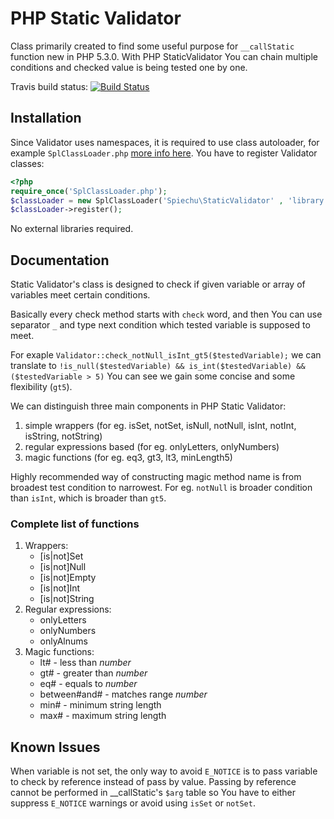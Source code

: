 #  PHP Static Validator

Class primarily created to find some useful purpose for `__callStatic` function new in PHP 5.3.0. With PHP StaticValidator You can chain multiple conditions and checked value is being tested one by one.

Travis build status:
[![Build Status](https://secure.travis-ci.org/spiechu/PHP-Static-Validator.png)](http://travis-ci.org/spiechu/PHP-Static-Validator)

## Installation

Since Validator uses namespaces, it is required to use class autoloader, for example `SplClassLoader.php` [more info here](http://groups.google.com/group/php-standards/web/psr-0-final-proposal?pli=1). You have to register Validator classes:

```php
<?php
require_once('SplClassLoader.php');
$classLoader = new SplClassLoader('Spiechu\StaticValidator' , 'library');
$classLoader->register();
```

No external libraries required.

## Documentation

Static Validator's class is designed to check if given variable or array of variables meet certain conditions.

Basically every check method starts with `check` word, and then You can use separator `_` and type next condition which tested variable is supposed to meet.

For exaple `Validator::check_notNull_isInt_gt5($testedVariable);` we can translate to `!is_null($testedVariable) && is_int($testedVariable) && ($testedVariable > 5)` You can see we gain some concise and some flexibility (`gt5`).

We can distinguish three main components in PHP Static Validator:

1. simple wrappers (for eg. isSet, notSet, isNull, notNull, isInt, notInt, isString, notString)
2. regular expressions based (for eg. onlyLetters, onlyNumbers)
3. magic functions (for eg. eq3, gt3, lt3, minLength5)

Highly recommended way of constructing magic method name is from broadest test condition to narrowest. For eg. `notNull` is broader condition than `isInt`, which is broader than `gt5`.

### Complete list of functions
1. Wrappers:
    - [is|not]Set
    - [is|not]Null
    - [is|not]Empty
    - [is|not]Int
    - [is|not]String
2. Regular expressions:
    - onlyLetters
    - onlyNumbers
    - onlyAlnums
3. Magic functions:
    - lt# - less than _number_
    - gt# - greater than _number_
    - eq# - equals to _number_
    - between#and# - matches range _number_
    - min# - minimum string length
    - max# - maximum string length

## Known Issues

When variable is not set, the only way to avoid `E_NOTICE` is to pass variable to check by reference instead of pass by value. Passing by reference cannot be performed in __callStatic's `$arg` table so You have to either suppress `E_NOTICE` warnings or avoid using `isSet` or `notSet`.